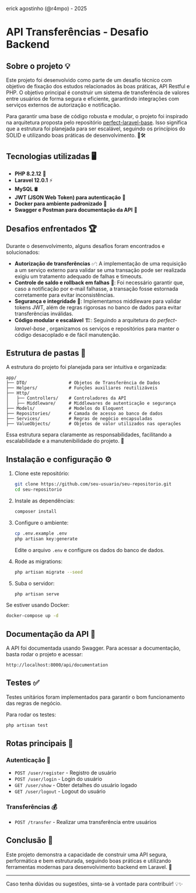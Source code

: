 erick agostinho (@r4mpo) - 2025

# API Transferências - Desafio Backend

## Sobre o projeto 💡

Este projeto foi desenvolvido como parte de um desafio técnico com objetivo de fixação dos estudos relacionados às boas práticas, API Restful e PHP. O objetivo principal é construir um sistema de transferência de valores entre usuários de forma segura e eficiente, garantindo integrações com serviços externos de autorização e notificação.

Para garantir uma base de código robusta e modular, o projeto foi inspirado na arquitetura proposta pelo repositório [perfect-laravel-base](https://github.com/r4mpo/perfect-laravel-base). Isso significa que a estrutura foi planejada para ser escalável, seguindo os princípios do SOLID e utilizando boas práticas de desenvolvimento. 📂🛠️

## Tecnologias utilizadas 🖥️

* **PHP 8.2.12** 🐘
* **Laravel 12.0.1** ⚡
* **MySQL** 🛢️
* **JWT (JSON Web Token) para autenticação** 🔐
* **Docker para ambiente padronizado** 🐳
* **Swagger e Postman para documentação da API** 📜

## Desafios enfrentados 🏆

Durante o desenvolvimento, alguns desafios foram encontrados e solucionados:

* **Autorização de transferências** ✅: A implementação de uma requisição a um serviço externo para validar se uma transação pode ser realizada exigiu um tratamento adequado de falhas e timeouts.
* **Controle de saldo e rollback em falhas** 🔄: Foi necessário garantir que, caso a notificação por e-mail falhasse, a transação fosse estornada corretamente para evitar inconsistências.
* **Segurança e integridade** 🔐: Implementamos middleware para validar tokens JWT, além de regras rigorosas no banco de dados para evitar transferências inválidas.
* **Código modular e escalável** 🏗️: Seguindo a arquitetura do  *perfect-laravel-base* , organizamos os serviços e repositórios para manter o código desacoplado e de fácil manutenção.

## Estrutura de pastas 📁

A estrutura do projeto foi planejada para ser intuitiva e organizada:

```
app/
├── DTO/                # Objetos de Transferência de Dados
├── Helpers/            # Funções auxiliares reutilizáveis
├── Http/
│   ├── Controllers/    # Controladores da API
│   ├── Middleware/     # Middlewares de autenticação e segurança
├── Models/             # Modelos do Eloquent
├── Repositories/       # Camada de acesso ao banco de dados
├── Services/           # Regras de negócio encapsuladas
├── ValueObjects/       # Objetos de valor utilizados nas operações
```

Essa estrutura separa claramente as responsabilidades, facilitando a escalabilidade e a manutenibilidade do projeto. 🚀

## Instalação e configuração ⚙️

1. Clone este repositório:

   ```sh
   git clone https://github.com/seu-usuario/seu-repositorio.git
   cd seu-repositorio
   ```
2. Instale as dependências:

   ```sh
   composer install
   ```
3. Configure o ambiente:

   ```sh
   cp .env.example .env
   php artisan key:generate
   ```

   Edite o arquivo `.env` e configure os dados do banco de dados.
4. Rode as migrations:

   ```sh
   php artisan migrate --seed
   ```
5. Suba o servidor:

   ```sh
   php artisan serve
   ```

Se estiver usando Docker:

```sh
docker-compose up -d
```

## Documentação da API 📖

A API foi documentada usando Swagger. Para acessar a documentação, basta rodar o projeto e acessar:

```
http://localhost:8000/api/documentation
```

## Testes ✅

Testes unitários foram implementados para garantir o bom funcionamento das regras de negócio.

Para rodar os testes:

```sh
php artisan test
```

## Rotas principais 🔀

### Autenticação 🔑

* `POST /user/register` - Registro de usuário
* `POST /user/login` - Login do usuário
* `GET /user/show` - Obter detalhes do usuário logado
* `GET /user/logout` - Logout do usuário

### Transferências 💰

* `POST /transfer` - Realizar uma transferência entre usuários

## Conclusão 🎯

Este projeto demonstra a capacidade de construir uma API segura, performática e bem estruturada, seguindo boas práticas e utilizando ferramentas modernas para desenvolvimento backend em Laravel. 🚀

---

Caso tenha dúvidas ou sugestões, sinta-se à vontade para contribuir! 💡✨
